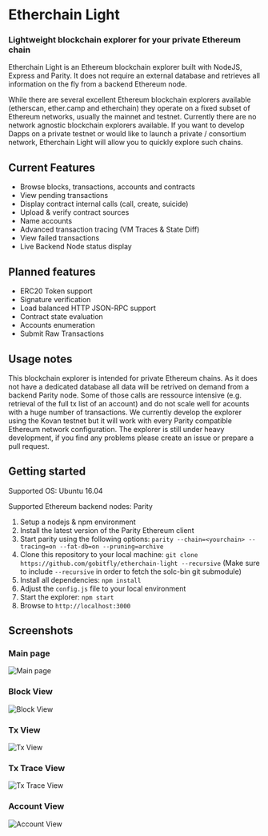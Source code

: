 # Etherchain Light
### Lightweight blockchain explorer for your private Ethereum chain

Etherchain Light is an Ethereum blockchain explorer built with NodeJS, Express and Parity. It does not require an external database and retrieves all information on the fly from a backend Ethereum node.

While there are several excellent Ethereum blockchain explorers available (etherscan, ether.camp and etherchain) they operate on a fixed subset of Ethereum networks, usually the mainnet and testnet. Currently there are no network agnostic blockchain explorers available. If you want to develop Dapps on a private testnet or would like to launch a private / consortium network, Etherchain Light will allow you to quickly explore such chains.

## Current Features
* Browse blocks, transactions, accounts and contracts
* View pending transactions
* Display contract internal calls (call, create, suicide)
* Upload & verify contract sources
* Name accounts
* Advanced transaction tracing (VM Traces & State Diff)
* View failed transactions
* Live Backend Node status display

## Planned features
* ERC20 Token support
* Signature verification
* Load balanced HTTP JSON-RPC support
* Contract state evaluation
* Accounts enumeration
* Submit Raw Transactions

## Usage notes
This blockchain explorer is intended for private Ethereum chains. As it does not have a dedicated database all data will be retrived on demand from a backend Parity node. Some of those calls are ressource intensive (e.g. retrieval of the full tx list of an account) and do not scale well for acounts with a huge number of transactions. We currently develop the explorer using the Kovan testnet but it will work with every Parity compatible Ethereum network configuration. The explorer is still under heavy development, if you find any problems please create an issue or prepare a pull request.

## Getting started

Supported OS: Ubuntu 16.04

Supported Ethereum backend nodes: Parity

1. Setup a nodejs & npm environment
2. Install the latest version of the Parity Ethereum client
3. Start parity using the following options: `parity --chain=<yourchain> --tracing=on --fat-db=on --pruning=archive`
4. Clone this repository to your local machine: `git clone https://github.com/gobitfly/etherchain-light --recursive` (Make sure to include `--recursive` in order to fetch the solc-bin git submodule)
5. Install all dependencies: `npm install`
6. Adjust the `config.js` file to your local environment
7. Start the explorer: `npm start`
8. Browse to `http://localhost:3000`

## Screenshots
### Main page
![Main page](http://i.imgur.com/gl15FJS.png "Main page")
### Block View
![Block View](http://i.imgur.com/fQjkyiX.png "Block View")
### Tx View
![Tx View](http://i.imgur.com/sysfrcf.png "Tx View")
### Tx Trace View
![Tx Trace View](http://i.imgur.com/44qSIM4.png "Tx Trace View")
### Account View
![Account View](http://i.imgur.com/ynOha7F.png "Account View")